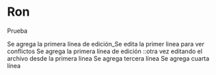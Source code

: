 ﻿# Ron
Prueba

Se agrega la primera línea de edición_Se edita la primer linea para ver conflictos
Se agrega la primera línea de edición ::otra vez editando el archivo desde la primera linea
Se agrega tercera línea
Se agrega cuarta línea
